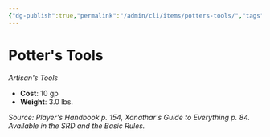 ```yaml
---
{"dg-publish":true,"permalink":"/admin/cli/items/potters-tools/","tags":["compendium/src/5e/phb","item/gear/artisans-tools"],"updated":"2025-01-11T15:32:19.317+00:00"}
---
```


# Potter's Tools
*Artisan's Tools*  

- **Cost**: 10 gp
- **Weight**: 3.0 lbs.

*Source: Player's Handbook p. 154, Xanathar's Guide to Everything p. 84. Available in the SRD and the Basic Rules.*